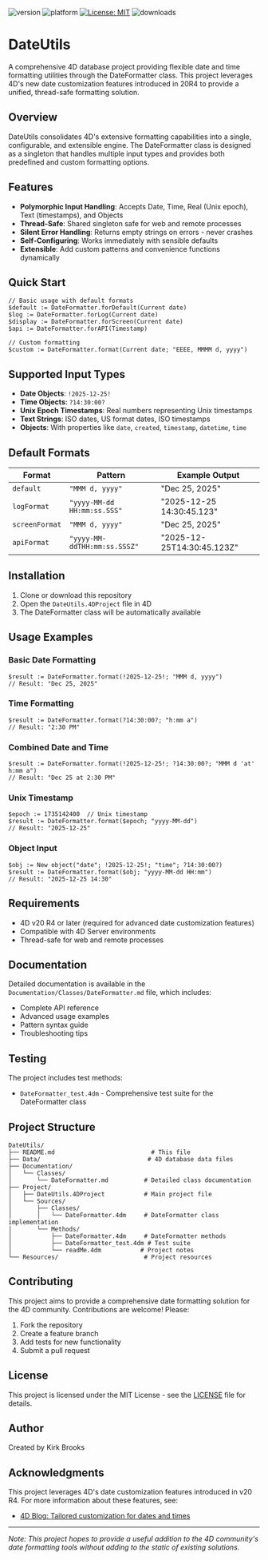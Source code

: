 ![version](https://img.shields.io/badge/version-20R4-5682DF)
![platform](https://img.shields.io/static/v1?label=platform&message=mac-intel%20|%20mac-arm%20|%20win-64&color=blue)
[![License: MIT](https://img.shields.io/github/license/KirkBrooks/DateUtils)](LICENSE)
![downloads](https://img.shields.io/github/downloads/kirkbrooks/DateUtils/total)

# DateUtils

A comprehensive 4D database project providing flexible date and time formatting utilities through the DateFormatter class. This project leverages 4D's new date customization features introduced in 20R4 to provide a unified, thread-safe formatting solution.

## Overview

DateUtils consolidates 4D's extensive formatting capabilities into a single, configurable, and extensible engine. The DateFormatter class is designed as a singleton that handles multiple input types and provides both predefined and custom formatting options.

## Features

- **Polymorphic Input Handling**: Accepts Date, Time, Real (Unix epoch), Text (timestamps), and Objects
- **Thread-Safe**: Shared singleton safe for web and remote processes
- **Silent Error Handling**: Returns empty strings on errors - never crashes
- **Self-Configuring**: Works immediately with sensible defaults
- **Extensible**: Add custom patterns and convenience functions dynamically

## Quick Start

```4d
// Basic usage with default formats
$default := DateFormatter.forDefault(Current date)
$log := DateFormatter.forLog(Current date)
$display := DateFormatter.forScreen(Current date)
$api := DateFormatter.forAPI(Timestamp)

// Custom formatting
$custom := DateFormatter.format(Current date; "EEEE, MMMM d, yyyy")
```

## Supported Input Types

- **Date Objects**: `!2025-12-25!`
- **Time Objects**: `?14:30:00?`
- **Unix Epoch Timestamps**: Real numbers representing Unix timestamps
- **Text Strings**: ISO dates, US format dates, ISO timestamps
- **Objects**: With properties like `date`, `created`, `timestamp`, `datetime`, `time`

## Default Formats

| Format | Pattern | Example Output |
|--------|---------|----------------|
| `default` | `"MMM d, yyyy"` | "Dec 25, 2025" |
| `logFormat` | `"yyyy-MM-dd HH:mm:ss.SSS"` | "2025-12-25 14:30:45.123" |
| `screenFormat` | `"MMM d, yyyy"` | "Dec 25, 2025" |
| `apiFormat` | `"yyyy-MM-ddTHH:mm:ss.SSSZ"` | "2025-12-25T14:30:45.123Z" |

## Installation

1. Clone or download this repository
2. Open the `DateUtils.4DProject` file in 4D
3. The DateFormatter class will be automatically available

## Usage Examples

### Basic Date Formatting

```4d
$result := DateFormatter.format(!2025-12-25!; "MMM d, yyyy")
// Result: "Dec 25, 2025"
```

### Time Formatting

```4d
$result := DateFormatter.format(?14:30:00?; "h:mm a")
// Result: "2:30 PM"
```

### Combined Date and Time

```4d
$result := DateFormatter.format(!2025-12-25!; ?14:30:00?; "MMM d 'at' h:mm a")
// Result: "Dec 25 at 2:30 PM"
```

### Unix Timestamp

```4d
$epoch := 1735142400  // Unix timestamp
$result := DateFormatter.format($epoch; "yyyy-MM-dd")
// Result: "2025-12-25"
```

### Object Input

```4d
$obj := New object("date"; !2025-12-25!; "time"; ?14:30:00?)
$result := DateFormatter.format($obj; "yyyy-MM-dd HH:mm")
// Result: "2025-12-25 14:30"
```

## Requirements

- 4D v20 R4 or later (required for advanced date customization features)
- Compatible with 4D Server environments
- Thread-safe for web and remote processes

## Documentation

Detailed documentation is available in the `Documentation/Classes/DateFormatter.md` file, which includes:

- Complete API reference
- Advanced usage examples
- Pattern syntax guide
- Troubleshooting tips

## Testing

The project includes test methods:

- `DateFormatter_test.4dm` - Comprehensive test suite for the DateFormatter class

## Project Structure

```text
DateUtils/
├── README.md                           # This file
├── Data/                              # 4D database data files
├── Documentation/
│   └── Classes/
│       └── DateFormatter.md          # Detailed class documentation
├── Project/
│   ├── DateUtils.4DProject           # Main project file
│   └── Sources/
│       ├── Classes/
│       │   └── DateFormatter.4dm     # DateFormatter class implementation
│       └── Methods/
│           ├── DateFormatter.4dm     # DateFormatter methods
│           ├── DateFormatter_test.4dm # Test suite
│           └── readMe.4dm           # Project notes
└── Resources/                        # Project resources
```

## Contributing

This project aims to provide a comprehensive date formatting solution for the 4D community. Contributions are welcome! Please:

1. Fork the repository
2. Create a feature branch
3. Add tests for new functionality
4. Submit a pull request

## License

This project is licensed under the MIT License - see the [LICENSE](LICENSE) file for details.

## Author

Created by Kirk Brooks

## Acknowledgments

This project leverages 4D's date customization features introduced in v20 R4. For more information about these features, see:

- [4D Blog: Tailored customization for dates and times](https://blog.4d.com/tailored-customization-for-dates-and-times/)

---

*Note: This project hopes to provide a useful addition to the 4D community's date formatting tools without adding to the static of existing solutions.*
